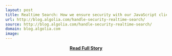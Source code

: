 ```yaml
---
layout: post
title: Realtime Search: How we ensure security with our JavaScript client
url: http://blog.algolia.com/handle-security-realtime-search/
source: http://blog.algolia.com/handle-security-realtime-search/
domain: blog.algolia.com
image: 
---
```


<p></p>
<center><p><a href="http://blog.algolia.com/handle-security-realtime-search/" style='padding:25px; font-sze:18px; font-weight: bold;'>Read Full Story</a></p></center>
